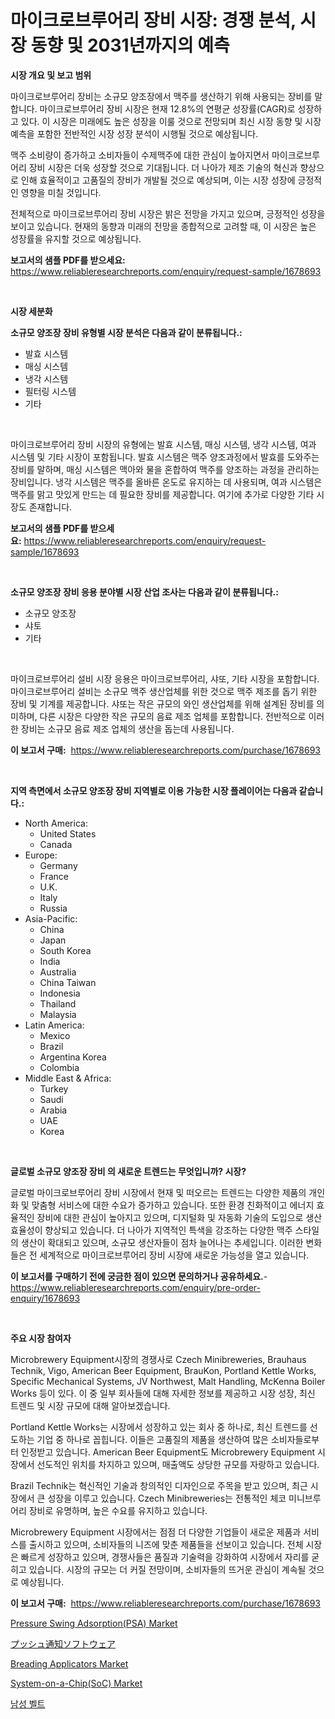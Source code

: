 <p><h1>마이크로브루어리 장비 시장: 경쟁 분석, 시장 동향 및 2031년까지의 예측</h1></p><p><strong>시장 개요 및 보고 범위</strong></p>
<p><p>마이크로브루어리 장비는 소규모 양조장에서 맥주를 생산하기 위해 사용되는 장비를 말합니다. 마이크로브루어리 장비 시장은 현재 12.8%의 연평균 성장률(CAGR)로 성장하고 있다. 이 시장은 미래에도 높은 성장을 이룰 것으로 전망되며 최신 시장 동향 및 시장 예측을 포함한 전반적인 시장 성장 분석이 시행될 것으로 예상됩니다. </p><p>맥주 소비량이 증가하고 소비자들이 수제맥주에 대한 관심이 높아지면서 마이크로브루어리 장비 시장은 더욱 성장할 것으로 기대됩니다. 더 나아가 제조 기술의 혁신과 향상으로 인해 효율적이고 고품질의 장비가 개발될 것으로 예상되며, 이는 시장 성장에 긍정적인 영향을 미칠 것입니다.</p><p>전체적으로 마이크로브루어리 장비 시장은 밝은 전망을 가지고 있으며, 긍정적인 성장을 보이고 있습니다. 현재의 동향과 미래의 전망을 종합적으로 고려할 때, 이 시장은 높은 성장률을 유지할 것으로 예상됩니다.</p></p>
<p><strong>보고서의 샘플 PDF를 받으세요:</strong> <a href="https://www.reliableresearchreports.com/enquiry/request-sample/1678693">https://www.reliableresearchreports.com/enquiry/request-sample/1678693</a></p>
<p>&nbsp;</p>
<p><strong>시장 세분화</strong></p>
<p><strong>소규모 양조장 장비 유형별 시장 분석은 다음과 같이 분류됩니다.:</strong></p>
<p><ul><li>발효 시스템</li><li>매싱 시스템</li><li>냉각 시스템</li><li>필터링 시스템</li><li>기타</li></ul></p>
<p>&nbsp;</p>
<p><p>마이크로브루어리 장비 시장의 유형에는 발효 시스템, 매싱 시스템, 냉각 시스템, 여과 시스템 및 기타 시장이 포함됩니다. 발효 시스템은 맥주 양조과정에서 발효를 도와주는 장비를 말하며, 매싱 시스템은 맥아와 물을 혼합하여 맥주를 양조하는 과정을 관리하는 장비입니다. 냉각 시스템은 맥주를 올바른 온도로 유지하는 데 사용되며, 여과 시스템은 맥주를 맑고 맛있게 만드는 데 필요한 장비를 제공합니다. 여기에 추가로 다양한 기타 시장도 존재합니다.</p></p>
<p><strong>보고서의 샘플 PDF를 받으세요:</strong>&nbsp;<a href="https://www.reliableresearchreports.com/enquiry/request-sample/1678693">https://www.reliableresearchreports.com/enquiry/request-sample/1678693</a></p>
<p>&nbsp;</p>
<p><strong> 소규모 양조장 장비 응용 분야별 시장 산업 조사는 다음과 같이 분류됩니다.:</strong></p>
<p><ul><li>소규모 양조장</li><li>샤토</li><li>기타</li></ul></p>
<p>&nbsp;</p>
<p><p>마이크로브루어리 설비 시장 응용은 마이크로브루어리, 샤또, 기타 시장을 포함합니다. 마이크로브루어리 설비는 소규모 맥주 생산업체를 위한 것으로 맥주 제조를 돕기 위한 장비 및 기계를 제공합니다. 샤또는 작은 규모의 와인 생산업체를 위해 설계된 장비를 의미하며, 다른 시장은 다양한 작은 규모의 음료 제조 업체를 포함합니다. 전반적으로 이러한 장비는 소규모 음료 제조 업체의 생산을 돕는데 사용됩니다.</p></p>
<p><strong>이 보고서 구매:</strong>&nbsp; <a href="https://www.reliableresearchreports.com/purchase/1678693">https://www.reliableresearchreports.com/purchase/1678693</a></p>
<p>&nbsp;</p>
<p><strong>지역 측면에서 소규모 양조장 장비 지역별로 이용 가능한 시장 플레이어는 다음과 같습니다.:</strong></p>
<p><ul>
    <li>
        North America:
        <ul>
            <li>United States</li>
            <li>Canada</li>
        </ul>
    </li>
    <li>
        Europe:
        <ul>
            <li>Germany</li>
            <li>France</li>
            <li>U.K.</li>
            <li>Italy</li>
            <li>Russia</li>
        </ul>
    </li>
    <li>
        Asia-Pacific:
        <ul>
            <li>China</li>
            <li>Japan</li>
            <li>South Korea</li>
            <li>India</li>
            <li>Australia</li>
            <li>China Taiwan</li>
            <li>Indonesia</li>
            <li>Thailand</li>
            <li>Malaysia</li>
        </ul>
    </li>
    <li>
        Latin America:
        <ul>
            <li>Mexico</li>
            <li>Brazil</li>
            <li>Argentina Korea</li>
            <li>Colombia</li>
        </ul>
    </li>
    <li>
        Middle East & Africa:
        <ul>
            <li>Turkey</li>
            <li>Saudi</li>
            <li>Arabia</li>
            <li>UAE</li>
            <li>Korea</li>
        </ul>
    </li>
    </ul></p>
<p>&nbsp;</p>
<p><strong>글로벌 소규모 양조장 장비 의 새로운 트렌드는 무엇입니까? 시장?</strong></p>
<p><p>글로벌 마이크로브루어리 장비 시장에서 현재 및 떠오르는 트렌드는 다양한 제품의 개인화 및 맞춤형 서비스에 대한 수요가 증가하고 있습니다. 또한 환경 친화적이고 에너지 효율적인 장비에 대한 관심이 높아지고 있으며, 디지털화 및 자동화 기술의 도입으로 생산 효율성이 향상되고 있습니다. 더 나아가 지역적인 특색을 강조하는 다양한 맥주 스타일의 생산이 확대되고 있으며, 소규모 생산자들이 점차 늘어나는 추세입니다. 이러한 변화들은 전 세계적으로 마이크로브루어리 장비 시장에 새로운 가능성을 열고 있습니다.</p></p>
<p><strong>이 보고서를 구매하기 전에 궁금한 점이 있으면 문의하거나 공유하세요.</strong>- <a href="https://www.reliableresearchreports.com/enquiry/pre-order-enquiry/1678693">https://www.reliableresearchreports.com/enquiry/pre-order-enquiry/1678693</a></p>
<p>&nbsp;</p>
<p><strong>주요 시장 참여자</strong></p>
<p><p>Microbrewery Equipment시장의 경쟁사로 Czech Minibreweries, Brauhaus Technik, Vigo, American Beer Equipment, BrauKon, Portland Kettle Works, Specific Mechanical Systems, JV Northwest, Malt Handling, McKenna Boiler Works 등이 있다. 이 중 일부 회사들에 대해 자세한 정보를 제공하고 시장 성장, 최신 트렌드 및 시장 규모에 대해 알아보겠습니다. </p><p>Portland Kettle Works는 시장에서 성장하고 있는 회사 중 하나로, 최신 트렌드를 선도하는 기업 중 하나로 꼽힙니다. 이들은 고품질의 제품을 생산하여 많은 소비자들로부터 인정받고 있습니다. American Beer Equipment도 Microbrewery Equipment 시장에서 선도적인 위치를 차지하고 있으며, 매출액도 상당한 규모를 자랑하고 있습니다. </p><p>Brazil Technik는 혁신적인 기술과 창의적인 디자인으로 주목을 받고 있으며, 최근 시장에서 큰 성장을 이루고 있습니다. Czech Minibreweries는 전통적인 체코 미니브루어리 장비로 유명하며, 높은 수요를 유지하고 있습니다. </p><p>Microbrewery Equipment 시장에서는 점점 더 다양한 기업들이 새로운 제품과 서비스를 출시하고 있으며, 소비자들의 니즈에 맞춘 제품들을 선보이고 있습니다. 전체 시장은 빠르게 성장하고 있으며, 경쟁사들은 품질과 기술력을 강화하여 시장에서 자리를 굳히고 있습니다. 시장의 규모는 더 커질 전망이며, 소비자들의 뜨거운 관심이 계속될 것으로 예상됩니다.</p></p>
<p><strong>이 보고서 구매:</strong>&nbsp;&nbsp;<a href="https://www.reliableresearchreports.com/purchase/1678693">https://www.reliableresearchreports.com/purchase/1678693</a></p>
<p><p><a href="https://faithful-glue-af3.notion.site/Pressure-Swing-Adsorption-PSA-Market-Size-Market-Share-and-Global-Market-Analysis-Report-2024-2-689dcdfb65fe4fa8a780b8c1bfbb97d4">Pressure Swing Adsorption(PSA) Market</a></p><p><a href="https://medium.com/@aminavandervort2023/%E3%83%97%E3%83%83%E3%82%B7%E3%83%A5%E9%80%9A%E7%9F%A5%E3%82%BD%E3%83%95%E3%83%88%E3%82%A6%E3%82%A7%E3%82%A2%E5%B8%82%E5%A0%B4%E3%81%AE%E8%A6%8F%E6%A8%A1%E3%81%AF-%E3%82%B0%E3%83%AD%E3%83%BC%E3%83%90%E3%83%AB%E7%94%A3%E6%A5%AD%E3%81%AB%E3%81%8A%E3%81%91%E3%82%8B%E6%9C%80%E9%81%A9%E3%81%AA%E3%83%9E%E3%83%BC%E3%82%B1%E3%83%86%E3%82%A3%E3%83%B3%E3%82%B0%E3%83%81%E3%83%A3%E3%83%8D%E3%83%AB%E3%82%92%E7%A4%BA%E3%81%97%E3%81%A6%E3%81%84%E3%81%BE%E3%81%99-314f2de9e1d8">プッシュ通知ソフトウェア</a></p><p><a href="https://github.com/vimar16th/Market-Research-Report-List-3/blob/main/breading-applicators-market.md">Breading Applicators Market</a></p><p><a href="https://angry-finch-aaf.notion.site/System-on-a-Chip-SoC-Market-Offer-Valuable-Insights-into-Market-Size-Market-Share-Market-Trends--4e685381ed204d479607ec8ac7b53cf8">System-on-a-Chip(SoC) Market</a></p><p><a href="https://github.com/laholand/Market-Research-Report-List-2/blob/main/8875377186234.md">남성 벨트</a></p></p>
